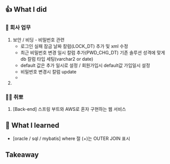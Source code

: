 ## 👍 What I did
### 💸 회사 업무
1. 보안 / 비딩 - 비밀번호 관련
   - 로그인 실패 잠금 날짜 칼럼(LOCK_DT) 추가 및 xml 수정
   - 최근 비밀번호 변경 일시 칼럼 추가(PWD_CHG_DT) 기존 솔루션 성격에 맞게 db 칼럼 타입 세팅(varchar2 or date) 
   - default 값은 추가 일시로 설정 / 회원가입시 default값 가입일시 설정
   - 비밀번호 변경시 칼럼 update
   - 
2. 
### 👩‍💻 취뽀
1. [Back-end] 스프링 부트와 AWS로 혼자 구현하는 웹 서비스
## 👊 What I learned
- [oracle / sql / mybatis] where 절 (+)는 OUTER JOIN 표시
## Takeaway